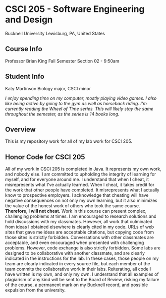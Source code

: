 # CSCI 205 - Software Engineering and Design
Bucknell University
Lewisburg, PA, United States

## Course Info
Professor Brian King
Fall Semester
Section 02 - 9:50am

## Student Info
Katy Martinson
Biology major, CSCI minor

*I enjoy spending time on my computer, mostly playing video games. I also like being active by going to the gym as well as horseback riding. I'm currently reading the Wheel of Time series. This will likely stay the same throughout the semester, as the series is 14 books long.*

## Overview
This is my repository work for all of my lab work for CSCI 205.

## Honor Code for CSCI 205
All of my work in CSCI 205 is completed in Java. It represents my own work, and nobody else.
I am committed to upholding the integrity of learning for myself, and for everyone around me. I
understand that when I cheat, it misrepresents what I've actually learned. When I cheat, it takes credit for
the work that other people have completed. It misrepresents what I actually know to prospective
employers. I acknowledge that cheating will have negative consequences on not only my own learning,
but it also minimizes the value of the honest work of others who took the same course.
**Therefore, I will not cheat.**
Work in this course can present complex, challenging problems at times. I am encouraged to research
solutions and hold discussions with my classmates. However, all work that culminated from ideas I
obtained elsewhere is clearly cited in my code. URLs of web sites that gave me ideas are acceptable
citations, but copying code from those sites is strictly forbidden. Conversations with other classmates are
acceptable, and even encouraged when presented with challenging problems. However, code exchange is
also strictly forbidden.
Some labs are designed to be collaborative with another classmate, and are clearly indicated in the
instructions for the lab. In these cases, those people on my team are clearly indicated in every source file,
but each member of the team commits the collaborative work in their labs.
Reiterating, all code I have written is my own, and only my own. I understand that all examples of
plagiarism of any kind will be sent to the Board of Review, risking my failure of the course, a permanent
mark on my Bucknell record, and possible expulsion from the university.
